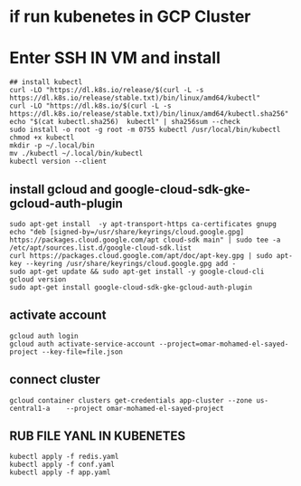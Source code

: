 
# if run kubenetes in GCP Cluster
# Enter SSH IN VM and install
```
## install kubectl
curl -LO "https://dl.k8s.io/release/$(curl -L -s https://dl.k8s.io/release/stable.txt)/bin/linux/amd64/kubectl"
curl -LO "https://dl.k8s.io/$(curl -L -s https://dl.k8s.io/release/stable.txt)/bin/linux/amd64/kubectl.sha256"
echo "$(cat kubectl.sha256)  kubectl" | sha256sum --check
sudo install -o root -g root -m 0755 kubectl /usr/local/bin/kubectl
chmod +x kubectl
mkdir -p ~/.local/bin
mv ./kubectl ~/.local/bin/kubectl
kubectl version --client
```

## install gcloud and google-cloud-sdk-gke-gcloud-auth-plugin
```
sudo apt-get install  -y apt-transport-https ca-certificates gnupg
echo "deb [signed-by=/usr/share/keyrings/cloud.google.gpg] https://packages.cloud.google.com/apt cloud-sdk main" | sudo tee -a /etc/apt/sources.list.d/google-cloud-sdk.list
curl https://packages.cloud.google.com/apt/doc/apt-key.gpg | sudo apt-key --keyring /usr/share/keyrings/cloud.google.gpg add -
sudo apt-get update && sudo apt-get install -y google-cloud-cli
gcloud version
sudo apt-get install google-cloud-sdk-gke-gcloud-auth-plugin
```
## activate account
```
gcloud auth login
gcloud auth activate-service-account --project=omar-mohamed-el-sayed-project --key-file=file.json

```
## connect cluster
```
gcloud container clusters get-credentials app-cluster --zone us-central1-a    --project omar-mohamed-el-sayed-project
```
## RUB FILE YANL IN KUBENETES 
```
kubectl apply -f redis.yaml
kubectl apply -f conf.yaml
kubectl apply -f app.yaml

```
